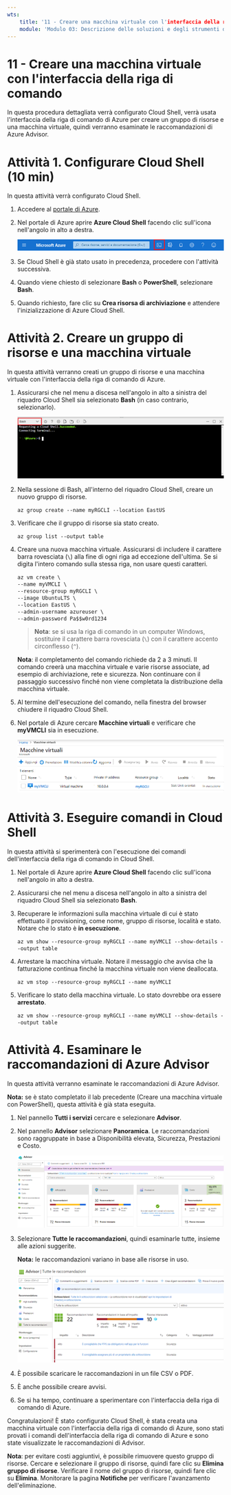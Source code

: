 ```yaml
---
wts:
    title: '11 - Creare una macchina virtuale con l'interfaccia della riga di comando (10 min)'
    module: 'Modulo 03: Descrizione delle soluzioni e degli strumenti di gestione principali'
---
```

# 11 - Creare una macchina virtuale con l'interfaccia della riga di comando

In questa procedura dettagliata verrà configurato Cloud Shell, verrà usata l'interfaccia della riga di comando di Azure per creare un gruppo di risorse e una macchina virtuale, quindi verranno esaminate le raccomandazioni di Azure Advisor. 

# Attività 1. Configurare Cloud Shell (10 min)

In questa attività verrà configurato Cloud Shell. 

1. Accedere al [portale di Azure](https://portal.azure.com).

2. Nel portale di Azure aprire **Azure Cloud Shell** facendo clic sull'icona nell'angolo in alto a destra.

    ![Screenshot dell'icona Azure Cloud Shell nel portale di Azure.](../images/1002.png)

3. Se Cloud Shell è già stato usato in precedenza, procedere con l'attività successiva. 

4. Quando viene chiesto di selezionare **Bash** o **PowerShell**, selezionare **Bash**. 

5. Quando richiesto, fare clic su **Crea risorsa di archiviazione** e attendere l'inizializzazione di Azure Cloud Shell. 

# Attività 2. Creare un gruppo di risorse e una macchina virtuale

In questa attività verranno creati un gruppo di risorse e una macchina virtuale con l'interfaccia della riga di comando di Azure.  

1. Assicurarsi che nel menu a discesa nell'angolo in alto a sinistra del riquadro Cloud Shell sia selezionato **Bash** (in caso contrario, selezionarlo).

    ![Screenshot di Cloud Shell nel portale di Azure con l'elenco a discesa Bash evidenziato.](../images/1002a.png)

2. Nella sessione di Bash, all'interno del riquadro Cloud Shell, creare un nuovo gruppo di risorse. 

    ```cli
    az group create --name myRGCLI --location EastUS
    ```

3. Verificare che il gruppo di risorse sia stato creato.

    ```cli
    az group list --output table
    ```

4. Creare una nuova macchina virtuale. Assicurarsi di includere il carattere barra rovesciata (`\`) alla fine di ogni riga ad eccezione dell'ultima. Se si digita l'intero comando sulla stessa riga, non usare questi caratteri. 

    ```cli
    az vm create \
    --name myVMCLI \
    --resource-group myRGCLI \
    --image UbuntuLTS \
    --location EastUS \
    --admin-username azureuser \
    --admin-password Pa$$w0rd1234
    ```

    >**Nota**: se si usa la riga di comando in un computer Windows, sostituire il carattere barra rovesciata (`\`) con il carattere accento circonflesso (`^`).
    
    **Nota**: il completamento del comando richiede da 2 a 3 minuti. Il comando creerà una macchina virtuale e varie risorse associate, ad esempio di archiviazione, rete e sicurezza. Non continuare con il passaggio successivo finché non viene completata la distribuzione della macchina virtuale. 

5. Al termine dell'esecuzione del comando, nella finestra del browser chiudere il riquadro Cloud Shell.

6. Nel portale di Azure cercare **Macchine virtuali** e verificare che **myVMCLI** sia in esecuzione.

    ![Screenshot della pagina Macchine virtuali con myVMPS in esecuzione.](../images/1101.png)


# Attività 3. Eseguire comandi in Cloud Shell

In questa attività si sperimenterà con l'esecuzione dei comandi dell'interfaccia della riga di comando in Cloud Shell. 

1. Nel portale di Azure aprire **Azure Cloud Shell** facendo clic sull'icona nell'angolo in alto a destra.

2. Assicurarsi che nel menu a discesa nell'angolo in alto a sinistra del riquadro Cloud Shell sia selezionato **Bash**.

3. Recuperare le informazioni sulla macchina virtuale di cui è stato effettuato il provisioning, come nome, gruppo di risorse, località e stato. Notare che lo stato è **in esecuzione**.

    ```cli
    az vm show --resource-group myRGCLI --name myVMCLI --show-details --output table 
    ```

4. Arrestare la macchina virtuale. Notare il messaggio che avvisa che la fatturazione continua finché la macchina virtuale non viene deallocata. 

    ```cli
    az vm stop --resource-group myRGCLI --name myVMCLI
    ```

5. Verificare lo stato della macchina virtuale. Lo stato dovrebbe ora essere **arrestato**.

    ```cli
    az vm show --resource-group myRGCLI --name myVMCLI --show-details --output table 
    ```

# Attività 4. Esaminare le raccomandazioni di Azure Advisor

In questa attività verranno esaminate le raccomandazioni di Azure Advisor.

   **Nota:** se è stato completato il lab precedente (Creare una macchina virtuale con PowerShell), questa attività è già stata eseguita. 

1. Nel pannello **Tutti i servizi** cercare e selezionare **Advisor**. 

2. Nel pannello **Advisor** selezionare **Panoramica**. Le raccomandazioni sono raggruppate in base a Disponibilità elevata, Sicurezza, Prestazioni e Costo. 

    ![Screenshot della pagina Panoramica di Advisor. ](../images/1103.png)

3. Selezionare **Tutte le raccomandazioni**, quindi esaminarle tutte, insieme alle azioni suggerite. 

    **Nota:** le raccomandazioni variano in base alle risorse in uso. 

    ![Screenshot della pagina Tutte le raccomandazioni di Advisor. ](../images/1104.png)

4. È possibile scaricare le raccomandazioni in un file CSV o PDF. 

5. È anche possibile creare avvisi. 

6. Se si ha tempo, continuare a sperimentare con l'interfaccia della riga di comando di Azure. 

Congratulazioni! È stato configurato Cloud Shell, è stata creata una macchina virtuale con l'interfaccia della riga di comando di Azure, sono stati provati i comandi dell'interfaccia della riga di comando di Azure e sono state visualizzate le raccomandazioni di Advisor.

**Nota**: per evitare costi aggiuntivi, è possibile rimuovere questo gruppo di risorse. Cercare e selezionare il gruppo di risorse, quindi fare clic su **Elimina gruppo di risorse**. Verificare il nome del gruppo di risorse, quindi fare clic su **Elimina**. Monitorare la pagina **Notifiche** per verificare l'avanzamento dell'eliminazione.
